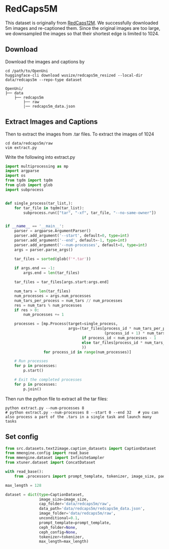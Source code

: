 
# RedCaps5M

This dataset is originally from [RedCaps12M](https://redcaps.xyz/download).
We successfully downloaded 5m images and re-captioned them. Since the original images are too large, we downsampled the
images so that their shortest edge is limited to 1024.

## Download

Download the images and captions by
```shell
cd /path/to/OpenUni
huggingface-cli download wusize/redcaps5m_resized --local-dir data/redcaps5m --repo-type dataset
```

```text
OpenUni/
├── data
    ├── redcaps5m
        ├── raw
        |── redcaps5m_data.json
```


## Extract Images and Captions

Then to extract the images from .tar files. To extract the images of 1024

```shell
cd data/redcaps5m/raw
vim extract.py
```
Write the following into extract.py

```python
import multiprocessing as mp
import argparse
import os
from tqdm import tqdm
from glob import glob
import subprocess


def single_process(tar_list,):
    for tar_file in tqdm(tar_list):
        subprocess.run(["tar", "-xf", tar_file, "--no-same-owner"])


if __name__ == '__main__':
    parser = argparse.ArgumentParser()
    parser.add_argument('--start', default=0, type=int)
    parser.add_argument('--end', default=-1, type=int)
    parser.add_argument('--num-processes', default=8, type=int)
    args = parser.parse_args()

    tar_files = sorted(glob(f'*.tar'))
    
    if args.end == -1:
        args.end = len(tar_files)

    tar_files = tar_files[args.start:args.end]

    num_tars = len(tar_files)
    num_processes = args.num_processes
    num_tars_per_process = num_tars // num_processes
    res = num_tars % num_processes
    if res > 0:
        num_processes += 1

    processes = [mp.Process(target=single_process,
                            args=(tar_files[process_id * num_tars_per_process:
                                            (process_id + 1) * num_tars_per_process]
                                  if process_id < num_processes - 1
                                  else tar_files[process_id * num_tars_per_process:],
                                  ))
                 for process_id in range(num_processes)]

    # Run processes
    for p in processes:
        p.start()

    # Exit the completed processes
    for p in processes:
        p.join()

```

Then run the python file to extract all the tar files:

```shell
python extract.py --num-processes 8
# python extract.py --num-processes 8 --start 0 --end 32   # you can also process a part of the .tars in a single task and launch many tasks   
```

## Set config

```python
from src.datasets.text2image.caption_datasets import CaptionDataset
from mmengine.config import read_base
from mmengine.dataset import InfiniteSampler
from xtuner.dataset import ConcatDataset

with read_base():
    from .processors import prompt_template, tokenizer, image_size, pad_index

max_length = 128

dataset = dict(type=CaptionDataset,
               image_size=image_size,
               cap_folder='data/redcaps5m/raw',
               data_path='data/redcaps5m/redcaps5m_data.json',
               image_folder='data/redcaps5m/raw',
               unconditional=0.1,
               prompt_template=prompt_template,
               ceph_folder=None,
               ceph_config=None,
               tokenizer=tokenizer,
               max_length=max_length)
```